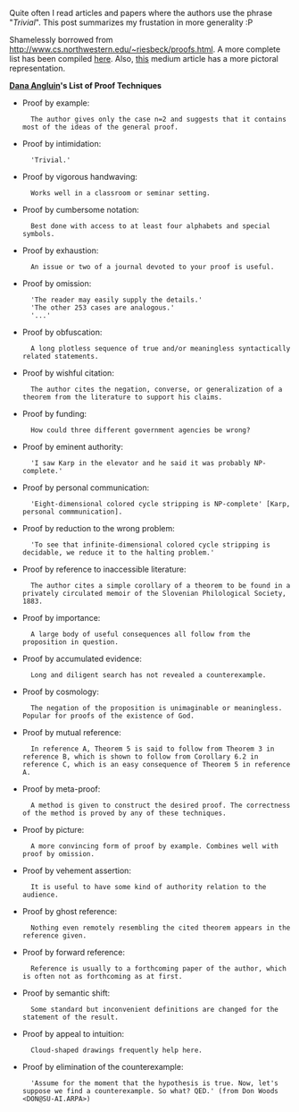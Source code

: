 Quite often I read articles and papers where the authors use the phrase "*Trivial*". This post summarizes my frustation in more generality :P

Shamelessly borrowed from <http://www.cs.northwestern.edu/~riesbeck/proofs.html>. A more complete list has been compiled [here](http://staffhome.ecm.uwa.edu.au/~00043886/humour/invalid.proofs.html). Also, [this](https://medium.com/@dieswaytoofast/common-proof-techniques-1fc9286d09ad) medium article has a more pictoral representation.

**[Dana Angluin](https://cpsc.yale.edu/people/dana-angluin)'s List of Proof Techniques**


- Proof by example:

        The author gives only the case n=2 and suggests that it contains most of the ideas of the general proof.
- Proof by intimidation:

        'Trivial.'
- Proof by vigorous handwaving:

        Works well in a classroom or seminar setting.
- Proof by cumbersome notation:

        Best done with access to at least four alphabets and special symbols.
- Proof by exhaustion:

        An issue or two of a journal devoted to your proof is useful.
- Proof by omission:

        'The reader may easily supply the details.'
        'The other 253 cases are analogous.'
        '...'
- Proof by obfuscation:

        A long plotless sequence of true and/or meaningless syntactically related statements.
- Proof by wishful citation:

        The author cites the negation, converse, or generalization of a theorem from the literature to support his claims.
- Proof by funding:

        How could three different government agencies be wrong?
- Proof by eminent authority:

        'I saw Karp in the elevator and he said it was probably NP-complete.'
- Proof by personal communication:

        'Eight-dimensional colored cycle stripping is NP-complete' [Karp, personal commmunication].
- Proof by reduction to the wrong problem:

        'To see that infinite-dimensional colored cycle stripping is decidable, we reduce it to the halting problem.'
- Proof by reference to inaccessible literature:

        The author cites a simple corollary of a theorem to be found in a privately circulated memoir of the Slovenian Philological Society, 1883.
- Proof by importance:

        A large body of useful consequences all follow from the proposition in question.
- Proof by accumulated evidence:

        Long and diligent search has not revealed a counterexample.
- Proof by cosmology:

        The negation of the proposition is unimaginable or meaningless. Popular for proofs of the existence of God.
- Proof by mutual reference:

        In reference A, Theorem 5 is said to follow from Theorem 3 in reference B, which is shown to follow from Corollary 6.2 in reference C, which is an easy consequence of Theorem 5 in reference A.
- Proof by meta-proof:

        A method is given to construct the desired proof. The correctness of the method is proved by any of these techniques.
- Proof by picture:

        A more convincing form of proof by example. Combines well with proof by omission.
- Proof by vehement assertion:

        It is useful to have some kind of authority relation to the audience.
- Proof by ghost reference:

        Nothing even remotely resembling the cited theorem appears in the reference given.
- Proof by forward reference:

        Reference is usually to a forthcoming paper of the author, which is often not as forthcoming as at first.
- Proof by semantic shift:

        Some standard but inconvenient definitions are changed for the statement of the result.
- Proof by appeal to intuition:

        Cloud-shaped drawings frequently help here.
- Proof by elimination of the counterexample:

        'Assume for the moment that the hypothesis is true. Now, let's suppose we find a counterexample. So what? QED.' (from Don Woods <DON@SU-AI.ARPA>)
